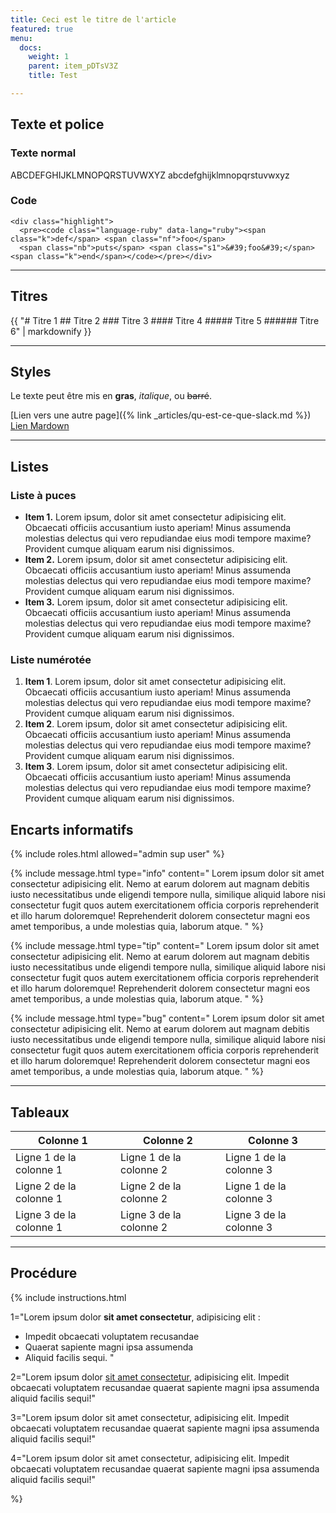 ```yaml
---
title: Ceci est le titre de l'article
featured: true
menu:
  docs:
    weight: 1
    parent: item_pDTsV3Z
    title: Test

---
```

## Texte et police

### Texte normal
<div class="message">
<div class="message-body">
ABCDEFGHIJKLMNOPQRSTUVWXYZ abcdefghijklmnopqrstuvwxyz
</div>
</div>

### Code
```
<div class="highlight">
  <pre><code class="language-ruby" data-lang="ruby"><span class="k">def</span> <span class="nf">foo</span>
  <span class="nb">puts</span> <span class="s1">&#39;foo&#39;</span>
<span class="k">end</span></code></pre></div>
```

---

## Titres

<div class="message">
<div class="message-body">
{{
"# Titre 1
## Titre 2
### Titre 3
#### Titre 4
##### Titre 5
###### Titre 6"
| markdownify }}
</div>
</div>

---

## Styles

Le texte peut être mis en **gras**, *italique*, ou ~~barré~~.

[Lien vers une autre page]({% link _articles/qu-est-ce-que-slack.md %})
[Lien Mardown](_articles/qu-est-ce-que-slack.md)

---

## Listes

### Liste à puces
- **Item 1.** Lorem ipsum, dolor sit amet consectetur adipisicing elit. Obcaecati officiis accusantium iusto aperiam! Minus assumenda molestias delectus qui vero repudiandae eius modi tempore maxime? Provident cumque aliquam earum nisi dignissimos.
- **Item 2.** Lorem ipsum, dolor sit amet consectetur adipisicing elit. Obcaecati officiis accusantium iusto aperiam! Minus assumenda molestias delectus qui vero repudiandae eius modi tempore maxime? Provident cumque aliquam earum nisi dignissimos.
- **Item 3.** Lorem ipsum, dolor sit amet consectetur adipisicing elit. Obcaecati officiis accusantium iusto aperiam! Minus assumenda molestias delectus qui vero repudiandae eius modi tempore maxime? Provident cumque aliquam earum nisi dignissimos.

### Liste numérotée
1. **Item 1**. Lorem ipsum, dolor sit amet consectetur adipisicing elit. Obcaecati officiis accusantium iusto aperiam! Minus assumenda molestias delectus qui vero repudiandae eius modi tempore maxime? Provident cumque aliquam earum nisi dignissimos.
2. **Item 2**. Lorem ipsum, dolor sit amet consectetur adipisicing elit. Obcaecati officiis accusantium iusto aperiam! Minus assumenda molestias delectus qui vero repudiandae eius modi tempore maxime? Provident cumque aliquam earum nisi dignissimos.
3. **Item 3**. Lorem ipsum, dolor sit amet consectetur adipisicing elit. Obcaecati officiis accusantium iusto aperiam! Minus assumenda molestias delectus qui vero repudiandae eius modi tempore maxime? Provident cumque aliquam earum nisi dignissimos.

## Encarts informatifs

{% include roles.html allowed="admin sup user" %}

{% include message.html type="info" content="
Lorem ipsum dolor sit amet consectetur adipisicing elit. Nemo at earum dolorem aut magnam debitis iusto necessitatibus unde eligendi tempore nulla, similique aliquid labore nisi consectetur fugit quos autem exercitationem officia corporis reprehenderit et illo harum doloremque! Reprehenderit dolorem consectetur magni eos amet temporibus, a unde molestias quia, laborum atque.
" %}

{% include message.html type="tip" content="
Lorem ipsum dolor sit amet consectetur adipisicing elit. Nemo at earum dolorem aut magnam debitis iusto necessitatibus unde eligendi tempore nulla, similique aliquid labore nisi consectetur fugit quos autem exercitationem officia corporis reprehenderit et illo harum doloremque! Reprehenderit dolorem consectetur magni eos amet temporibus, a unde molestias quia, laborum atque.
" %}

{% include message.html type="bug" content="
Lorem ipsum dolor sit amet consectetur adipisicing elit. Nemo at earum dolorem aut magnam debitis iusto necessitatibus unde eligendi tempore nulla, similique aliquid labore nisi consectetur fugit quos autem exercitationem officia corporis reprehenderit et illo harum doloremque! Reprehenderit dolorem consectetur magni eos amet temporibus, a unde molestias quia, laborum atque.
" %}

---

## Tableaux

| Colonne 1               | Colonne 2               | Colonne 3               |
| ----------------------- | ----------------------- | ----------------------- |
| Ligne 1 de la colonne 1 | Ligne 1 de la colonne 2 | Ligne 1 de la colonne 3 |
| Ligne 2 de la colonne 1 | Ligne 2 de la colonne 2 | Ligne 1 de la colonne 3 |
| Ligne 3 de la colonne 1 | Ligne 3 de la colonne 2 | Ligne 3 de la colonne 3 |

---

## Procédure

{% include instructions.html

1="Lorem ipsum dolor **sit amet consectetur**, adipisicing elit :
- Impedit obcaecati voluptatem recusandae
- Quaerat sapiente magni ipsa assumenda
- Aliquid facilis sequi.
"

2="Lorem ipsum dolor [sit amet consectetur](_articles/comprendre-comment-fonctionnent-les-actions-dans-slack.md), adipisicing elit. Impedit obcaecati voluptatem recusandae quaerat sapiente magni ipsa assumenda aliquid facilis sequi!"

3="Lorem ipsum dolor sit amet consectetur, adipisicing elit. Impedit obcaecati voluptatem recusandae quaerat sapiente magni ipsa assumenda aliquid facilis sequi!"

4="Lorem ipsum dolor sit amet consectetur, adipisicing elit. Impedit obcaecati voluptatem recusandae quaerat sapiente magni ipsa assumenda aliquid facilis sequi!"

%}